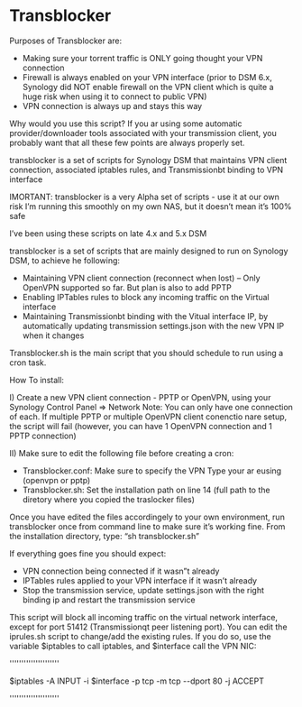 Transblocker
============

Purposes of Transblocker are:
- Making sure your torrent traffic is ONLY going thought your VPN connection
- Firewall is always enabled on your VPN interface (prior to DSM 6.x, Synology did NOT enable firewall on the VPN client which is quite a huge risk when using it to connect to public VPN)
- VPN connection is always up and stays this way

Why would you use this script?
If you ar using some automatic provider/downloader tools associated with your transmission client, you probably want that all these few points are always properly set. 



transblocker is a set of scripts for Synology DSM that maintains VPN client connection, associated iptables rules, and Transmissionbt binding to VPN interface


IMORTANT: transblocker is a very Alpha set of scripts - use it at our own risk
I’m running this smoothly on my own NAS, but it doesn’t mean it’s 100% safe


I’ve been using these scripts on late 4.x and 5.x DSM

transblocker is a set of scripts that are mainly designed to run on Synology DSM, to achieve he following:
- Maintaining VPN client connection (reconnect when lost) – Only OpenVPN supported so far. But plan is also to add PPTP
- Enabling IPTables rules to block any incoming traffic on the Virtual interface
- Maintaining Transmissionbt binding with the Vitual interface IP, by automatically updating transmission settings.json with the new VPN IP when it changes

Transblocker.sh is the main script that you should schedule to run using a cron task.

How To install:

I) Create a new VPN client connection - PPTP or OpenVPN, using your Synology Control Panel => Network
 Note: You can only have one connection of each. If multiple PPTP or multiple OpenVPN client conenctio nare setup, the script will fail (however, you can have 1 OpenVPN connection and 1 PPTP connection)

II) Make sure to edit the following file before creating a cron:
-	Transblocker.conf: Make sure to specify the VPN Type your ar eusing (openvpn or pptp) 
-	Transblocker.sh: Set the installation path on line 14 (full path to the diretory where you copied the traslocker files)


Once you have edited the files accordingely to your own environment, run transblocker once  from command line to make sure it’s working fine. From the installation directory, type:
“sh transblocker.sh”

If everything goes fine you should expect:
-	VPN connection being connected if it wasn”t already
-	IPTables rules applied to your VPN interface if it wasn’t already
-	Stop the transmission service, update settings.json with the right binding ip and restart the transmission service


This script will block all incoming traffic on the virtual network interface, except for port 51412 (Transmissionqt peer listening port). You can edit the iprules.sh script to change/add the existing rules.
If you do so, use the variable $iptables to call iptables, and $interface call the VPN NIC:

'''''''''''''''''''''

$iptables -A INPUT -i $interface -p tcp -m tcp --dport 80 -j ACCEPT	

'''''''''''''''''''''
 

